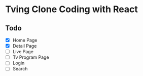 # Tving Clone Coding with React

## Todo

- [x] Home Page
- [x] Detail Page
- [ ] Live Page
- [ ] Tv Program Page
- [ ] Login
- [ ] Search
